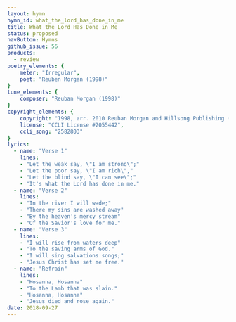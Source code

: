 ```yaml
---
layout: hymn
hymn_id: what_the_lord_has_done_in_me
title: What the Lord Has Done in Me
status: proposed
navButton: Hymns
github_issue: 56
products:
  - review
poetry_elements: {
    meter: "Irregular",
    poet: "Reuben Morgan (1998)"
}
tune_elements: {
    composer: "Reuban Morgan (1998)"
}
copyright_elements: {
    copyright: "1998, arr. 2010 Reuban Morgan and Hillsong Publishing (admin. EMI Christian Music Group, Inc.)",
    license: "CCLI License #2055442",
    ccli_song: "2582803"
}
lyrics:
  - name: "Verse 1"
    lines:
    - "Let the weak say, \"I am strong\";"
    - "Let the poor say, \"I am rich\","
    - "Let the blind say, \"I can see\";"
    - "It's what the Lord has done in me."
  - name: "Verse 2"
    lines:
    - "In the river I will wade;"
    - "There my sins are washed away"
    - "By the heaven's mercy stream"
    - "Of the Savior's love for me."
  - name: "Verse 3"
    lines:
    - "I will rise from waters deep"
    - "To the saving arms of God."
    - "I will sing salvations songs;"
    - "Jesus Christ has set me free."
  - name: "Refrain"
    lines:
    - "Hosanna, Hosanna"
    - "To the Lamb that was slain."
    - "Hosanna, Hosanna"
    - "Jesus died and rose again."
date: 2018-09-27
---
```


